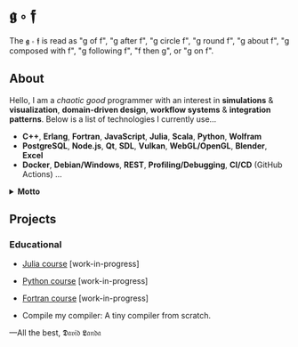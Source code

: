 # 𝖌 ∘ 𝖋

The 𝖌 ∘ 𝖋 is read as "g of f", "g after f", "g circle f", "g round f", "g about f", "g composed with f", "g following f", "f then g", or "g on f".

## About

Hello, I am a _chaotic good_ programmer with an interest in  __simulations__ & __visualization__, __domain-driven design__, __workflow systems__ & __integration patterns__. Below is a list of technologies I currently use&hellip;

- __C++__, __Erlang__, __Fortran__, __JavaScript__, __Julia__, __Scala__, __Python__, __Wolfram__
-  __PostgreSQL__, __Node.js__, __Qt__, __SDL__, __Vulkan__, __WebGL/OpenGL__, __Blender__, __Excel__
-  __Docker__, __Debian/Windows__, __REST__, __Profiling/Debugging__, __CI/CD__ (GitHub Actions) &hellip;
</details>

<details>
  <summary><b>Motto</b></summary>

> “Make it work, then make it beautiful, then if you really, really have to, make it fast. 90 percent of the time, if you make it beautiful, it will already be fast. So really, just make it beautiful!” — Joe Armstrong (Erlang)
  
> There is a pattern for everything! 
  
</details>

## Projects

### Educational

- [Julia course](https://github.com/groundf/course-julia) [work-in-progress]
- [Python course](https://github.com/groundf/course-python) [work-in-progress]
- [Fortran course](https://github.com/groundf/course-fortran) [work-in-progress]

- Compile my compiler: A tiny compiler from scratch.


&mdash;All the best, 𝕯𝔞𝔳𝔦𝔡 𝕷𝔞𝔫𝔡𝔞
